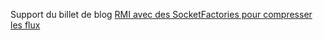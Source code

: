 Support du billet de blog [RMI avec des SocketFactories pour compresser les flux](http://the-babel-tower.github.io/2015/03/03/RMI-zip-socket-factories/)